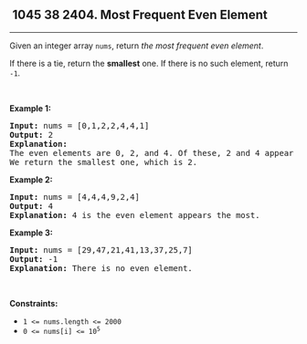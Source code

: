 <h2> 1045 38
2404. Most Frequent Even Element</h2><hr><div><p>Given an integer array <code>nums</code>, return <em>the most frequent even element</em>.</p>

<p>If there is a tie, return the <strong>smallest</strong> one. If there is no such element, return <code>-1</code>.</p>

<p>&nbsp;</p>
<p><strong class="example">Example 1:</strong></p>

<pre><strong>Input:</strong> nums = [0,1,2,2,4,4,1]
<strong>Output:</strong> 2
<strong>Explanation:</strong>
The even elements are 0, 2, and 4. Of these, 2 and 4 appear the most.
We return the smallest one, which is 2.</pre>

<p><strong class="example">Example 2:</strong></p>

<pre><strong>Input:</strong> nums = [4,4,4,9,2,4]
<strong>Output:</strong> 4
<strong>Explanation:</strong> 4 is the even element appears the most.
</pre>

<p><strong class="example">Example 3:</strong></p>

<pre><strong>Input:</strong> nums = [29,47,21,41,13,37,25,7]
<strong>Output:</strong> -1
<strong>Explanation:</strong> There is no even element.
</pre>

<p>&nbsp;</p>
<p><strong>Constraints:</strong></p>

<ul>
	<li><code>1 &lt;= nums.length &lt;= 2000</code></li>
	<li><code>0 &lt;= nums[i] &lt;= 10<sup>5</sup></code></li>
</ul>
</div>